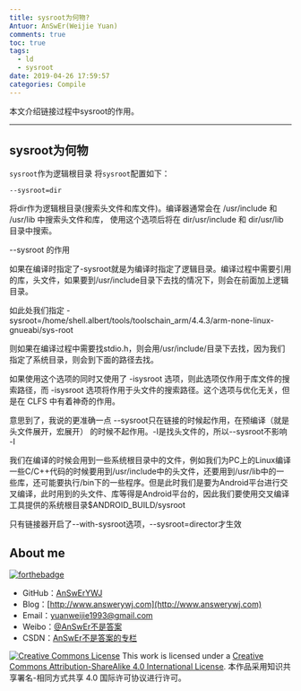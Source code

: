 ```yaml
---
title: sysroot为何物?
Antuor: AnSwEr(Weijie Yuan)
comments: true
toc: true
tags:
  - ld
  - sysroot
date: 2019-04-26 17:59:57
categories: Compile
---
```


本文介绍链接过程中sysroot的作用。

-----

<!--more-->

## sysroot为何物
`sysroot`作为逻辑根目录
将`sysroot`配置如下：
```
--sysroot=dir
```

将dir作为逻辑根目录(搜索头文件和库文件)。编译器通常会在 /usr/include 和 /usr/lib 中搜索头文件和库，
使用这个选项后将在 dir/usr/include 和 dir/usr/lib 目录中搜索。


--sysroot 的作用

如果在编译时指定了-sysroot就是为编译时指定了逻辑目录。编译过程中需要引用的库，头文件，如果要到/usr/include目录下去找的情况下，则会在前面加上逻辑目录。

如此处我们指定 -sysroot=/home/shell.albert/tools/toolschain_arm/4.4.3/arm-none-linux-gnueabi/sys-root

则如果在编译过程中需要找stdio.h，则会用/usr/include/目录下去找，因为我们指定了系统目录，则会到下面的路径去找。



如果使用这个选项的同时又使用了 -isysroot 选项，则此选项仅作用于库文件的搜索路径，而 -isysroot 选项将作用于头文件的搜索路径。这个选项与优化无关，但是在 CLFS 中有着神奇的作用。


意思到了，我说的更准确一点 --sysroot只在链接的时候起作用，在预编译（就是头文件展开，宏展开）
的时候不起作用。-I是找头文件的，所以--sysroot不影响 -I


我们在编译的时候会用到一些系统根目录中的文件，例如我们为PC上的Linux编译一些C/C++代码的时候要用到/usr/include中的头文件，还要用到/usr/lib中的一些库，还可能要执行/bin下的一些程序。但是此时我们是要为Android平台进行交叉编译，此时用到的头文件、库等得是Android平台的，因此我们要使用交叉编译工具提供的系统根目录$ANDROID_BUILD/sysroot

只有链接器开启了--with-sysroot选项，--sysroot=director才生效





## About me
[![forthebadge](http://forthebadge.com/images/badges/ages-20-30.svg)](http://forthebadge.com)
- GitHub：[AnSwErYWJ](https://github.com/AnSwErYWJ)
- Blog：[http://www.answerywj.com](http://www.answerywj.com)
- Email：[yuanweijie1993@gmail.com](https://mail.google.com)
- Weibo：[@AnSwEr不是答案](http://weibo.com/1783591593)
- CSDN：[AnSwEr不是答案的专栏](http://blog.csdn.net/u011192270)

<a rel="license" href="http://creativecommons.org/licenses/by-sa/4.0/"><img alt="Creative Commons License" style="border-width:0" src="https://i.creativecommons.org/l/by-sa/4.0/88x31.png" /></a> This work is licensed under a <a rel="license" href="http://creativecommons.org/licenses/by-sa/4.0/">Creative Commons Attribution-ShareAlike 4.0 International License</a>.
本作品采用知识共享署名-相同方式共享 4.0 国际许可协议进行许可。
